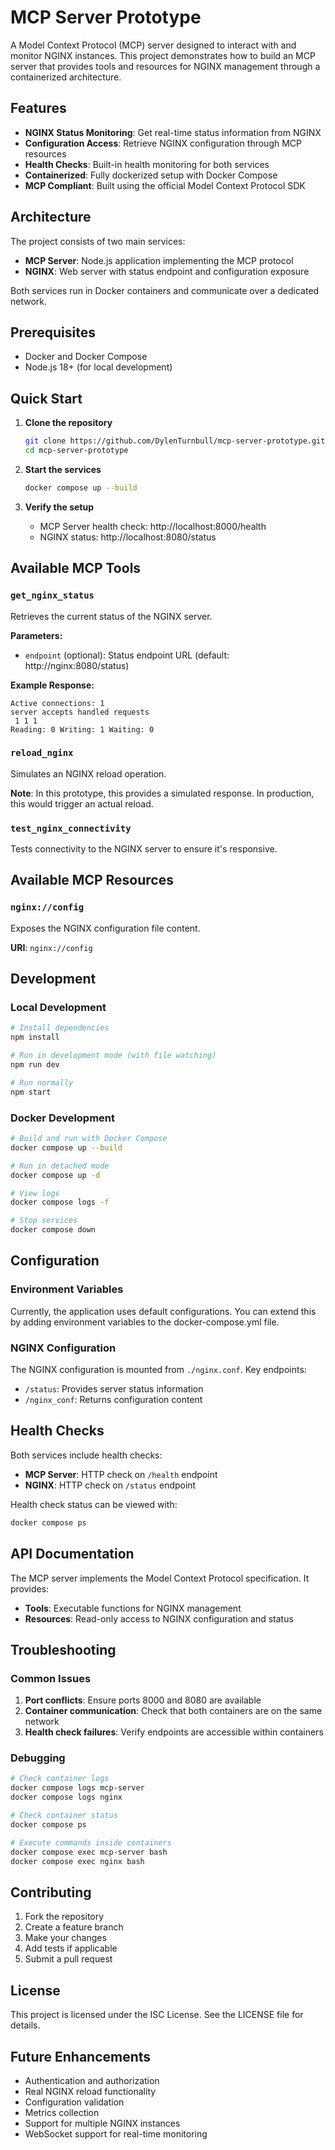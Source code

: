 # MCP Server Prototype

A Model Context Protocol (MCP) server designed to interact with and monitor NGINX instances. This project demonstrates how to build an MCP server that provides tools and resources for NGINX management through a containerized architecture.

## Features

- **NGINX Status Monitoring**: Get real-time status information from NGINX
- **Configuration Access**: Retrieve NGINX configuration through MCP resources
- **Health Checks**: Built-in health monitoring for both services
- **Containerized**: Fully dockerized setup with Docker Compose
- **MCP Compliant**: Built using the official Model Context Protocol SDK

## Architecture

The project consists of two main services:
- **MCP Server**: Node.js application implementing the MCP protocol
- **NGINX**: Web server with status endpoint and configuration exposure

Both services run in Docker containers and communicate over a dedicated network.

## Prerequisites

- Docker and Docker Compose
- Node.js 18+ (for local development)

## Quick Start

1. **Clone the repository**
   ```bash
   git clone https://github.com/DylenTurnbull/mcp-server-prototype.git
   cd mcp-server-prototype
   ```

2. **Start the services**
   ```bash
   docker compose up --build
   ```

3. **Verify the setup**
   - MCP Server health check: http://localhost:8000/health
   - NGINX status: http://localhost:8080/status

## Available MCP Tools

### `get_nginx_status`
Retrieves the current status of the NGINX server.

**Parameters:**
- `endpoint` (optional): Status endpoint URL (default: http://nginx:8080/status)

**Example Response:**
```
Active connections: 1 
server accepts handled requests
 1 1 1 
Reading: 0 Writing: 1 Waiting: 0
```

### `reload_nginx`
Simulates an NGINX reload operation.

**Note**: In this prototype, this provides a simulated response. In production, this would trigger an actual reload.

### `test_nginx_connectivity`
Tests connectivity to the NGINX server to ensure it's responsive.

## Available MCP Resources

### `nginx://config`
Exposes the NGINX configuration file content.

**URI**: `nginx://config`

## Development

### Local Development
```bash
# Install dependencies
npm install

# Run in development mode (with file watching)
npm run dev

# Run normally
npm start
```

### Docker Development
```bash
# Build and run with Docker Compose
docker compose up --build

# Run in detached mode
docker compose up -d

# View logs
docker compose logs -f

# Stop services
docker compose down
```

## Configuration

### Environment Variables
Currently, the application uses default configurations. You can extend this by adding environment variables to the docker-compose.yml file.

### NGINX Configuration
The NGINX configuration is mounted from `./nginx.conf`. Key endpoints:
- `/status`: Provides server status information
- `/nginx_conf`: Returns configuration content

## Health Checks

Both services include health checks:
- **MCP Server**: HTTP check on `/health` endpoint
- **NGINX**: HTTP check on `/status` endpoint

Health check status can be viewed with:
```bash
docker compose ps
```

## API Documentation

The MCP server implements the Model Context Protocol specification. It provides:
- **Tools**: Executable functions for NGINX management
- **Resources**: Read-only access to NGINX configuration and status

## Troubleshooting

### Common Issues

1. **Port conflicts**: Ensure ports 8000 and 8080 are available
2. **Container communication**: Check that both containers are on the same network
3. **Health check failures**: Verify endpoints are accessible within containers

### Debugging
```bash
# Check container logs
docker compose logs mcp-server
docker compose logs nginx

# Check container status
docker compose ps

# Execute commands inside containers
docker compose exec mcp-server bash
docker compose exec nginx bash
```

## Contributing

1. Fork the repository
2. Create a feature branch
3. Make your changes
4. Add tests if applicable
5. Submit a pull request

## License

This project is licensed under the ISC License. See the LICENSE file for details.

## Future Enhancements

- Authentication and authorization
- Real NGINX reload functionality
- Configuration validation
- Metrics collection
- Support for multiple NGINX instances
- WebSocket support for real-time monitoring